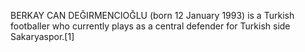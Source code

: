 BERKAY CAN DEĞIRMENCIOĞLU (born 12 January 1993) is a Turkish footballer who currently plays as a central defender for Turkish side Sakaryaspor.[1]

